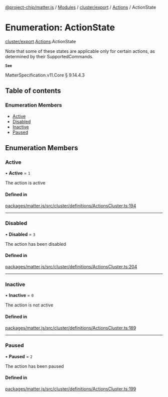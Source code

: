 [@project-chip/matter.js](../README.md) / [Modules](../modules.md) / [cluster/export](../modules/cluster_export.md) / [Actions](../modules/cluster_export.Actions.md) / ActionState

# Enumeration: ActionState

[cluster/export](../modules/cluster_export.md).[Actions](../modules/cluster_export.Actions.md).ActionState

Note that some of these states are applicable only for certain actions, as determined by their SupportedCommands.

**`See`**

MatterSpecification.v11.Core § 9.14.4.3

## Table of contents

### Enumeration Members

- [Active](cluster_export.Actions.ActionState.md#active)
- [Disabled](cluster_export.Actions.ActionState.md#disabled)
- [Inactive](cluster_export.Actions.ActionState.md#inactive)
- [Paused](cluster_export.Actions.ActionState.md#paused)

## Enumeration Members

### Active

• **Active** = ``1``

The action is active

#### Defined in

[packages/matter.js/src/cluster/definitions/ActionsCluster.ts:194](https://github.com/project-chip/matter.js/blob/904d0c9b952b91f28a21803759c5e5c66ee4d272/packages/matter.js/src/cluster/definitions/ActionsCluster.ts#L194)

___

### Disabled

• **Disabled** = ``3``

The action has been disabled

#### Defined in

[packages/matter.js/src/cluster/definitions/ActionsCluster.ts:204](https://github.com/project-chip/matter.js/blob/904d0c9b952b91f28a21803759c5e5c66ee4d272/packages/matter.js/src/cluster/definitions/ActionsCluster.ts#L204)

___

### Inactive

• **Inactive** = ``0``

The action is not active

#### Defined in

[packages/matter.js/src/cluster/definitions/ActionsCluster.ts:189](https://github.com/project-chip/matter.js/blob/904d0c9b952b91f28a21803759c5e5c66ee4d272/packages/matter.js/src/cluster/definitions/ActionsCluster.ts#L189)

___

### Paused

• **Paused** = ``2``

The action has been paused

#### Defined in

[packages/matter.js/src/cluster/definitions/ActionsCluster.ts:199](https://github.com/project-chip/matter.js/blob/904d0c9b952b91f28a21803759c5e5c66ee4d272/packages/matter.js/src/cluster/definitions/ActionsCluster.ts#L199)
